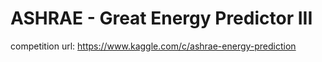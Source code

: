 # ASHRAE - Great Energy Predictor III
competition url: https://www.kaggle.com/c/ashrae-energy-prediction